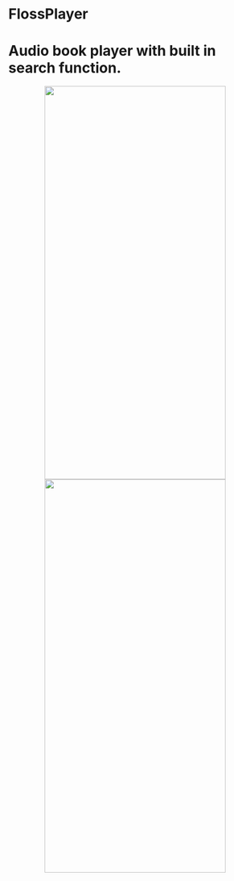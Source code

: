 # FlossPlayer
<h1 align-"center">Audio book player with built in search function.</h1>

<p align ="center">
  <img src="https://user-images.githubusercontent.com/89944583/213966810-2431e4d0-e552-4cfc-a71e-8f9ca435d19b.png" width=360 height=780>
  <img src="https://user-images.githubusercontent.com/89944583/213966865-a07da4e5-1486-4625-86cf-15809e224c60.png" width=360 height=780>
</p>


